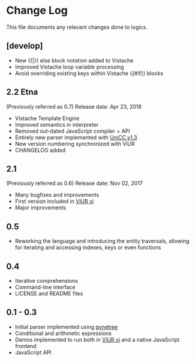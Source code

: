 # Change Log

This file documents any relevant changes done to logics.

## [develop]

- New {{|}} else block notation added to Vistache
- Improved Vistache loop variable processing
- Avoid overriding existing keys within Vistache {{#if}} blocks

## 2.2 Etna

(Previously referred as 0.7)
Release date: Apr 23, 2018

- Vistache Template Engine
- Improved semantics in interpreter
- Removed out-dated JavaScript compiler + API
- Entirely new parser implemented with [UniCC v1.3](https://github.com/phorward/unicc)
- New version numbering synchronized with ViUR
- CHANGELOG added

## 2.1

(Previously referred as 0.6)
Release date: Nov 02, 2017

- Many bugfixes and improvements
- First version included in [ViUR vi](https://github.com/viur-framework/vi)
- Major improvements

## 0.5

- Reworking the language and introducing the entity traversals, allowing
  for iterating and accessing indexes, keys or even functions

## 0.4

- Iterative comprehensions
- Command-line interface
- LICENSE and README files

## 0.1 - 0.3

- Initial parser implemented using [pynetree](https://github.com/phorward/pynetree)
- Conditional and arithmetic expressions
- Demos implemented to run both in [ViUR vi](https://github.com/viur-framework/vi) and a native JavaScript frontend
- JavaScript API
